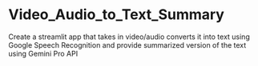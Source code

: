 # Video_Audio_to_Text_Summary
Create a streamlit app that takes in video/audio converts it into text using Google Speech Recognition and provide summarized version of the text using Gemini Pro API
